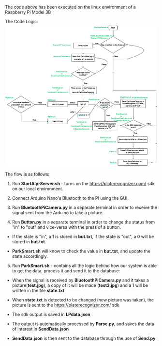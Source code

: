 The code above has been executed on the linux environment of a Raspberry Pi Model 3B 

The Code Logic:
![](RaspberryPiCodeLogic.png)



The flow is as follows:

1. Run **StartAlprServer.sh** - turns on the https://platerecognizer.com/ sdk on our local environment. 

2. Connect Arduino Nano's Bluetooth to the PI using the GUI.

3. Run **BluetoothPiCamera.py** in a separate terminal in order to receive the signal sent from the Arduino to take a picture.

4. Run **Button.py** in a separate terminal in order to change the status from "in" to "out" and vice-versa with the press of a button.  

- If the state is "in", a 1 is stored in **but.txt**, if the state is "out", a 0 will be stored in **but.txt**.

- **ParkSmart.sh** will know to check the value in **but.txt**, and update the state accordingly. 

5. Run **ParkSmart.sh** - contains all the logic behind how our system is able to get the data, process it and send it to the database:

- When the signal is received by **BluetoothPiCamera.py** and it takes a picture(**test.jpg**),  a copy of it will be made (**test3.jpg**) and a 1 will be written in the file **state.txt**

- When **state.txt** is detected to be changed (new picture was taken), the picture is sent to the https://platerecognizer.com/ sdk

- The sdk output is saved in **LPdata.json**

- The output is automatically processed by **Parse.py**, and saves the data of interest in **SendData.json**

- **SendData.json** is then sent to the database through the use of **Send.py**





